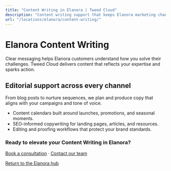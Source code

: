 ```yaml
---
title: "Content Writing in Elanora | Tweed Cloud"
description: "Content writing support that keeps Elanora marketing channels fresh."
url: "/locations/elanora/content-writing/"
---
```


# Elanora Content Writing

Clear messaging helps Elanora customers understand how you solve their challenges. Tweed Cloud delivers content that reflects your expertise and sparks action.

## Editorial support across every channel

From blog posts to nurture sequences, we plan and produce copy that aligns with your campaigns and tone of voice.

- Content calendars built around launches, promotions, and seasonal moments.
- SEO-informed copywriting for landing pages, articles, and resources.
- Editing and proofing workflows that protect your brand standards.

### Ready to elevate your Content Writing in Elanora?

[Book a consultation](/consultation/) · [Contact our team](/contact/)

[Return to the Elanora hub](/locations/elanora/)
